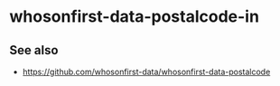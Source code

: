 # whosonfirst-data-postalcode-in

## See also

* https://github.com/whosonfirst-data/whosonfirst-data-postalcode
